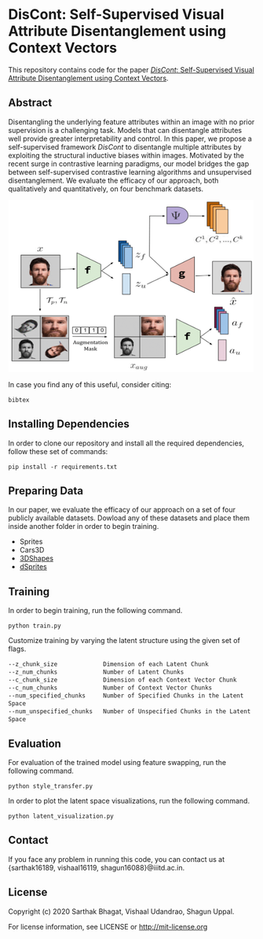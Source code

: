 # DisCont: Self-Supervised Visual Attribute Disentanglement using Context Vectors

This repository contains code for the paper <a href=""><i>DisCont</i>: Self-Supervised Visual Attribute Disentanglement using Context Vectors</a>.

## Abstract
Disentangling the underlying feature attributes within an image with no prior supervision is a challenging task. Models that can disentangle attributes well provide greater interpretability and control. In this paper, we propose a self-supervised framework <i>DisCont</i> to disentangle multiple attributes by exploiting the structural inductive biases within images. Motivated by the recent surge in contrastive learning paradigms, our model bridges the gap between self-supervised contrastive learning algorithms and unsupervised disentanglement. We evaluate the efficacy of our approach, both qualitatively and quantitatively, on four benchmark datasets.

<img src="figure-1.png" width="500" height="350">

In case you find any of this useful, consider citing:
```
bibtex
```

## Installing Dependencies
In order to clone our repository and install all the required dependencies, follow these set of commands:
```
pip install -r requirements.txt
```

## Preparing Data
In our paper, we evaluate the efficacy of our approach on a set of four publicly available datasets. Dowload any of these datasets and place them inside another folder in order to begin training.
* Sprites
* Cars3D
* <a href="https://github.com/deepmind/3d-shapes">3DShapes</a>
* <a href="https://github.com/deepmind/dsprites-dataset/">dSprites</a>

## Training

In order to begin training, run the following command.

```
python train.py
```

Customize training by varying the latent structure using the given set of flags.
```
--z_chunk_size             Dimension of each Latent Chunk
--z_num_chunks             Number of Latent Chunks
--c_chunk_size             Dimension of each Context Vector Chunk
--c_num_chunks             Number of Context Vector Chunks
--num_specified_chunks     Number of Specified Chunks in the Latent Space
--num_unspecified_chunks   Number of Unspecified Chunks in the Latent Space
```

## Evaluation

For evaluation of the trained model using feature swapping, run the following command.
```
python style_transfer.py
```

In order to plot the latent space visualizations, run the following command.
```
python latent_visualization.py
```

## Contact
If you face any problem in running this code, you can contact us at {sarthak16189, vishaal16119, shagun16088}@iiitd.ac.in.

## License
Copyright (c) 2020 Sarthak Bhagat, Vishaal Udandrao, Shagun Uppal.

For license information, see LICENSE or http://mit-license.org
